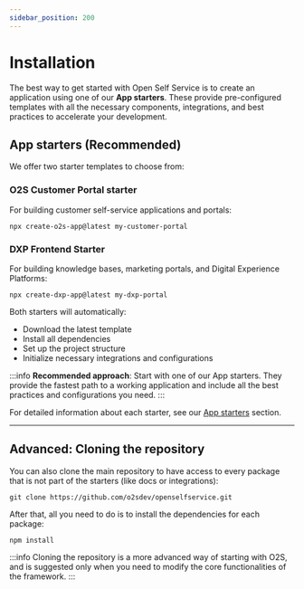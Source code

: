 ```yaml
---
sidebar_position: 200
---
```


# Installation

The best way to get started with Open Self Service is to create an application using one of our **App starters**. These provide pre-configured templates with all the necessary components, integrations, and best practices to accelerate your development.

## App starters (Recommended)

We offer two starter templates to choose from:

### O2S Customer Portal starter
For building customer self-service applications and portals:

```shell
npx create-o2s-app@latest my-customer-portal
```

### DXP Frontend Starter
For building knowledge bases, marketing portals, and Digital Experience Platforms:

```shell
npx create-dxp-app@latest my-dxp-portal
```

Both starters will automatically:
- Download the latest template
- Install all dependencies
- Set up the project structure
- Initialize necessary integrations and configurations

:::info
**Recommended approach**: Start with one of our App starters. They provide the fastest path to a working application and include all the best practices and configurations you need.
:::

For detailed information about each starter, see our [App starters](/docs/app-starters/overview) section.

---

## Advanced: Cloning the repository

You can also clone the main repository to have access to every package that is not part of the starters (like docs or integrations):

```shell
git clone https://github.com/o2sdev/openselfservice.git
```

After that, all you need to do is to install the dependencies for each package:

```shell
npm install
```

:::info
Cloning the repository is a more advanced way of starting with O2S, and is suggested only when you need to modify the core functionalities of the framework.
:::
